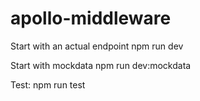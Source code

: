 # apollo-middleware

Start with an actual endpoint
npm run dev

Start with mockdata
npm run dev:mockdata

Test:
npm run test
